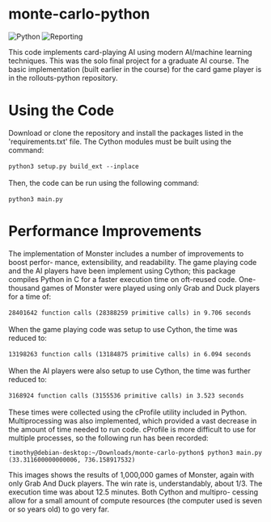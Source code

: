 # monte-carlo-python

![Python](https://github.com/tim-day-387/monte-carlo-python/actions/workflows/python-app.yml/badge.svg)
![Reporting](https://github.com/tim-day-387/monte-carlo-python/actions/workflows/make-report.yml/badge.svg)

This code implements card-playing AI using modern AI/machine learning techniques. This was the solo final project for a graduate AI course. The basic implementation (built earlier in the course) for the card game player is in the rollouts-python repository.

# Using the Code

Download or clone the repository and install the packages listed in the 'requirements.txt' file. The Cython modules must be built using the command:\
\
```python3 setup.py build_ext --inplace```\
\
Then, the code can be run using the following command:\
\
```python3 main.py```

# Performance Improvements

The implementation of Monster includes a number of improvements to boost perfor-
mance, extensibility, and readability. The game playing code and the AI
players have been implement using Cython; this package compiles Python
in C for a faster execution time on oft-reused code. One-thousand games of
Monster were played using only Grab and Duck players for a time of:\
\
```28401642 function calls (28388259 primitive calls) in 9.706 seconds```\
\
When the game playing code was setup to use Cython, the time was reduced to:\
\
```13198263 function calls (13184875 primitive calls) in 6.094 seconds```\
\
When the AI players were also setup to use Cython, the time was further
reduced to:\
\
```3168924 function calls (3155536 primitive calls) in 3.523 seconds```\
\
These times were collected using the cProfile utility included in Python.
Multiprocessing was also implemented, which provided a vast decrease in
the amount of time needed to run code. cProfile is more difficult to use for
multiple processes, so the following run has been recorded:
```
timothy@debian-desktop:~/Downloads/monte-carlo-python$ python3 main.py
(33.311600000000006, 736.158917532)
```
This images shows the results of 1,000,000 games of Monster, again with
only Grab And Duck players. The win rate is, understandably, about 1/3.
The execution time was about 12.5 minutes. Both Cython and multipro-
cessing allow for a small amount of compute resources (the computer used is
seven or so years old) to go very far.
